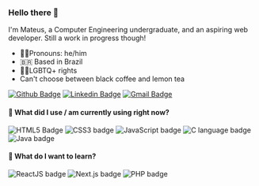 ### Hello there 🍋

I'm Mateus, a Computer Engineering undergraduate, and an aspiring web developer. Still a work in progress though!

- 👨‍🦱Pronouns: he/him
- 🇧🇷 Based in Brazil
- 🏳️‍🌈LGBTQ+ rights 
- Can't choose between black coffee and lemon tea

[![Github Badge](https://img.shields.io/badge/-Github-000?style=for-the-badge&logo=Github&logoColor=white&link=https://github.com/lemonteus)](https://github.com/lemonteus)
[![Linkedin Badge](https://img.shields.io/badge/-LinkedIn-blue?style=for-the-badge&logo=Linkedin&logoColor=white&link=https://www.linkedin.com/in/lemontea/)](https://www.linkedin.com/in/lemontea/)
[![Gmail Badge](https://img.shields.io/badge/-Gmail-c14438?style=for-the-badge&logo=Gmail&logoColor=white&link=mailto:thiago.fdornelles@gmail.com)](mailto:lemonsmateus@gmail.com)

#### 🚀 What did I use / am currently using right now?

![HTML5 Badge](https://img.shields.io/badge/HTML5-E34F26?style=flat-square&logo=html5&logoColor=white)
![CSS3 badge](https://img.shields.io/badge/CSS3-1572B6?style=flat-square&logo=css3&logoColor=white)
![JavaScript badge](https://img.shields.io/badge/JavaScript-F7DF1E?style=flat-square&logo=javascript&logoColor=black)
![C language badge](https://img.shields.io/badge/C-00599C?style=flat-square&logo=c&logoColor=white)
![Java badge](https://img.shields.io/badge/Java-ED8B00?style=flat-square&logo=java&logoColor=white)

#### 🌱 What do I want to learn? 

![ReactJS badge](https://img.shields.io/badge/React-61DAFB?style=flat-square&logo=react&logoColor=black)
![Next.js badge](https://img.shields.io/badge/Next.js-000000?style=flat-square&logo=next.js&logoColor=white)
![PHP badge](https://img.shields.io/badge/PHP-777BB4?style=flat-square&logo=php&logoColor=white)

<!--
**lemonteus/lemonteus** is a ✨ _special_ ✨ repository because its `README.md` (this file) appears on your GitHub profile.

Here are some ideas to get you started:

- 🔭 I’m currently working on ...
- 🌱 I’m currently learning ...
- 👯 I’m looking to collaborate on ...
- 🤔 I’m looking for help with ...
- 💬 Ask me about ...
- 📫 How to reach me: ...
- 😄 Pronouns: ...
- ⚡ Fun fact: ...
-->
